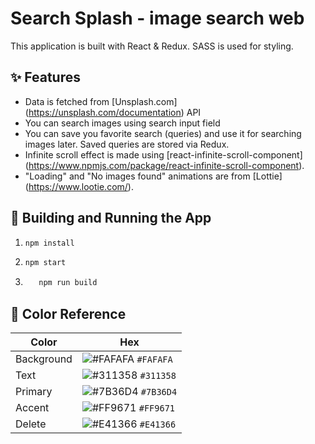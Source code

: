# Search Splash - image search web
This application is built with React & Redux. SASS is used for styling.

## ✨ Features
* Data is fetched from [Unsplash.com] (https://unsplash.com/documentation) API
* You can search images using search input field
* You can save you favorite search (queries) and use it for searching images later. Saved queries are stored via Redux.
* Infinite scroll effect is made using [react-infinite-scroll-component] (https://www.npmjs.com/package/react-infinite-scroll-component).
* "Loading" and "No images found" animations are from [Lottie] (https://www.lootie.com/).

## 🚀 Building and Running the App

1. ```sh
   npm install
   ```
2. ```sh
   npm start
   ```
3. ```sh
      npm run build
   ```

## 🎨 Color Reference

| Color      | Hex                                                                |
| ---------- | ------------------------------------------------------------------ |
| Background | ![#FAFAFA](https://via.placeholder.com/10/fafafa?text=+) `#FAFAFA` |
| Text       | ![#311358](https://via.placeholder.com/10/311358?text=+) `#311358` |
| Primary    | ![#7B36D4](https://via.placeholder.com/10/7b36d4?text=+) `#7B36D4` |
| Accent     | ![#FF9671](https://via.placeholder.com/10/FF9671?text=+) `#FF9671` |
| Delete     | ![#E41366](https://via.placeholder.com/10/e41366?text=+) `#E41366` |